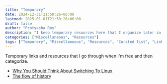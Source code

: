 ```yaml
---
title: "Temporary"
date: 2024-12-31T21:50:26+06:00
lastmod: 2025-01-01T21:50:26+06:00
draft: false
author: "Protyasha Roy"
description: "I keep temporary resources here that I organize later in a specific category."
categories: ["Miscellaneous", "Resources"]
tags: ["Temporary", "Miscellaneous", "Resources", "Curated list", "Links", "References"]
---
```

Temporary links and resources that I go through when I'm free and then categorize.
- [Why You Should Think About Switching To Linux](https://youtu.be/v-Cy7eZj-YI)
- [The flow of history](https://www.flowofhistory.com/)
